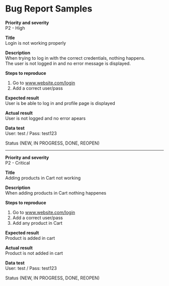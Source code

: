 # Bug Report Samples

**Priority and severity** 			
P2 - High

**Title**						
Login is not working properly

**Description**				
When trying to log in with the correct credentials, nothing happens.						
The user is not logged in and no error message is displayed.

**Steps to reproduce**				

1. Go to www.website.com/login 
2. Add a correct user/pass

**Expected result**				
User is be able to log in and profile page is displayed

**Actual result**				
User is not logged and no error apears

**Data test**					
User: test / Pass: test123

Status (NEW, IN PROGRESS, DONE, REOPEN)

-----------

**Priority and severity** 			
P2 - Critical

**Title**						
Adding products in Cart not working

**Description**				
When adding products in Cart nothing happenes

**Steps to reproduce**				

1. Go to www.website.com/login 
2. Add a correct user/pass
3. Add  any product in Cart

**Expected result**				
Product is added in cart

**Actual result**				
Product is not added in cart

**Data test**					
User: test / Pass: test123

Status (NEW, IN PROGRESS, DONE, REOPEN)
